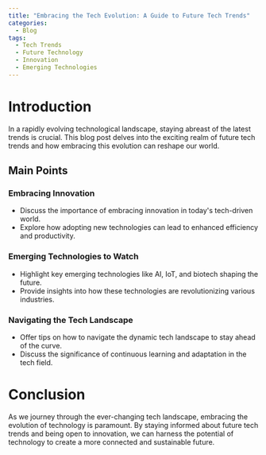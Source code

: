 ```yaml
---
title: "Embracing the Tech Evolution: A Guide to Future Tech Trends"
categories:
  - Blog
tags:
  - Tech Trends
  - Future Technology
  - Innovation
  - Emerging Technologies
---
```


# Introduction
In a rapidly evolving technological landscape, staying abreast of the latest trends is crucial. This blog post delves into the exciting realm of future tech trends and how embracing this evolution can reshape our world.

## Main Points
### Embracing Innovation
- Discuss the importance of embracing innovation in today's tech-driven world.
- Explore how adopting new technologies can lead to enhanced efficiency and productivity.

### Emerging Technologies to Watch
- Highlight key emerging technologies like AI, IoT, and biotech shaping the future.
- Provide insights into how these technologies are revolutionizing various industries.

### Navigating the Tech Landscape
- Offer tips on how to navigate the dynamic tech landscape to stay ahead of the curve.
- Discuss the significance of continuous learning and adaptation in the tech field.

# Conclusion
As we journey through the ever-changing tech landscape, embracing the evolution of technology is paramount. By staying informed about future tech trends and being open to innovation, we can harness the potential of technology to create a more connected and sustainable future.